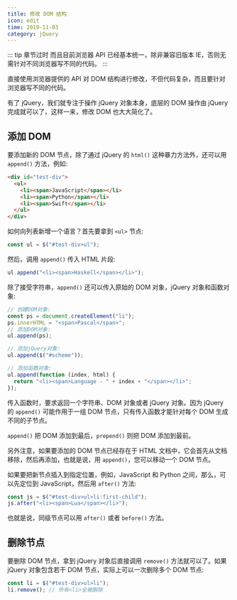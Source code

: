 ```yaml
---
title: 修改 DOM 结构
icon: edit
time: 2019-11-03
category: jQuery
---
```


::: tip 章节过时
而且目前浏览器 API 已经基本统一，除非兼容旧版本 IE，否则无需针对不同浏览器写不同的代码。
:::

<!-- more -->

直接使用浏览器提供的 API 对 DOM 结构进行修改，不但代码复杂，而且要针对浏览器写不同的代码。

有了 jQuery，我们就专注于操作 jQuery 对象本身，底层的 DOM 操作由 jQuery 完成就可以了，这样一来，修改 DOM 也大大简化了。

## 添加 DOM

要添加新的 DOM 节点，除了通过 jQuery 的 `html()` 这种暴力方法外，还可以用 `append()` 方法，例如:

```html
<div id="test-div">
  <ul>
    <li><span>JavaScript</span></li>
    <li><span>Python</span></li>
    <li><span>Swift</span></li>
  </ul>
</div>
```

如何向列表新增一个语言？首先要拿到 `<ul>` 节点:

```js
const ul = $("#test-div>ul");
```

然后，调用 `append()` 传入 HTML 片段:

```js
ul.append("<li><span>Haskell</span></li>");
```

除了接受字符串，`append()` 还可以传入原始的 DOM 对象，jQuery 对象和函数对象:

```js
// 创建DOM对象:
const ps = document.createElement("li");
ps.innerHTML = "<span>Pascal</span>";
// 添加DOM对象:
ul.append(ps);

// 添加jQuery对象:
ul.append($("#scheme"));

// 添加函数对象:
ul.append(function (index, html) {
  return "<li><span>Language - " + index + "</span></li>";
});
```

传入函数时，要求返回一个字符串、DOM 对象或者 jQuery 对象。因为 jQuery 的 `append()` 可能作用于一组 DOM 节点，只有传入函数才能针对每个 DOM 生成不同的子节点。

`append()` 把 DOM 添加到最后，`prepend()` 则把 DOM 添加到最前。

另外注意，如果要添加的 DOM 节点已经存在于 HTML 文档中，它会首先从文档移除，然后再添加，也就是说，用 `append()`，您可以移动一个 DOM 节点。

如果要把新节点插入到指定位置，例如，JavaScript 和 Python 之间，那么，可以先定位到 JavaScript，然后用 `after()` 方法:

```js
const js = $("#test-div>ul>li:first-child");
js.after("<li><span>Lua</span></li>");
```

也就是说，同级节点可以用 `after()` 或者 `before()` 方法。

## 删除节点

要删除 DOM 节点，拿到 jQuery 对象后直接调用 `remove()` 方法就可以了。如果 jQuery 对象包含若干 DOM 节点，实际上可以一次删除多个 DOM 节点:

```js
const li = $("#test-div>ul>li");
li.remove(); // 所有<li>全被删除
```
